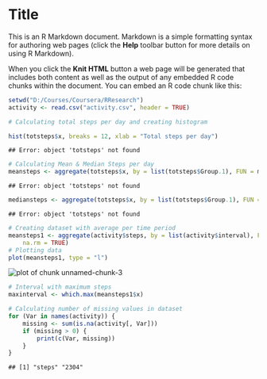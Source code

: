 Title
========================================================

This is an R Markdown document. Markdown is a simple formatting syntax for authoring web pages (click the **Help** toolbar button for more details on using R Markdown).

When you click the **Knit HTML** button a web page will be generated that includes both content as well as the output of any embedded R code chunks within the document. You can embed an R code chunk like this:


```r
setwd("D:/Courses/Coursera/RResearch")
activity <- read.csv("activity.csv", header = TRUE)
```



```r
# Calculating total steps per day and creating histogram

hist(totsteps$x, breaks = 12, xlab = "Total steps per day")
```

```
## Error: object 'totsteps' not found
```

```r
# Calculating Mean & Median Steps per day
meansteps <- aggregate(totsteps$x, by = list(totsteps$Group.1), FUN = mean)
```

```
## Error: object 'totsteps' not found
```

```r
mediansteps <- aggregate(totsteps$x, by = list(totsteps$Group.1), FUN = median)
```

```
## Error: object 'totsteps' not found
```



```r
# Creating dataset with average per time period
meansteps1 <- aggregate(activity$steps, by = list(activity$interval), FUN = mean, 
    na.rm = TRUE)
# Plotting data
plot(meansteps1, type = "l")
```

![plot of chunk unnamed-chunk-3](figure/unnamed-chunk-3.png) 

```r
# Interval with maximum steps
maxinterval <- which.max(meansteps1$x)
```



```r
# Calculating number of missing values in dataset
for (Var in names(activity)) {
    missing <- sum(is.na(activity[, Var]))
    if (missing > 0) {
        print(c(Var, missing))
    }
}
```

```
## [1] "steps" "2304"
```



